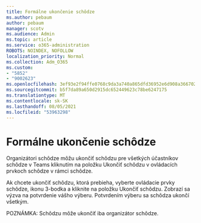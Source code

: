 ```yaml
---
title: Formálne ukončenie schôdze
ms.author: pebaum
author: pebaum
manager: scotv
ms.audience: Admin
ms.topic: article
ms.service: o365-administration
ROBOTS: NOINDEX, NOFOLLOW
localization_priority: Normal
ms.collection: Adm_O365
ms.custom:
- "5852"
- "9002623"
ms.openlocfilehash: 3ef93e2f94ffe0768c9da3a740a865dfd36952e6d908a36670275297aed39913
ms.sourcegitcommit: b5f7da89a650d2915dc652449623c78be6247175
ms.translationtype: MT
ms.contentlocale: sk-SK
ms.lasthandoff: 08/05/2021
ms.locfileid: "53963298"
---
```

# <a name="how-to-formally-end-a-meeting"></a>Formálne ukončenie schôdze

Organizátori schôdze môžu ukončiť schôdzu pre všetkých účastníkov schôdze  v Teams kliknutím na položku Ukončiť schôdzu v ovládacích prvkoch schôdze v rámci schôdze.  

Ak chcete ukončiť schôdzu, ktorá prebieha, vyberte ovládacie prvky schôdze, ikonu 3-bodka a kliknite na položku Ukončiť schôdzu. Zobrazí sa výzva na potvrdenie vášho výberu. Potvrdením výberu sa schôdza ukončí všetkým.

POZNÁMKA: Schôdzu môže ukončiť iba organizátor schôdze.
